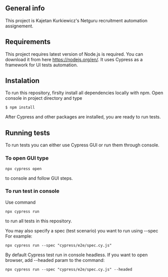 ## General info
This project is Kajetan Kurkiewicz's Netguru recruitment automation assignement.

## Requirements
This project requires latest version of Node.js is required. You can download it from here https://nodejs.org/en/.
It uses Cypress as a framework for UI tests automation.

## Instalation
To run this repository, firslty install all dependencies locally with npm. Open console in project directory and type
```
$ npm install
```
After Cypress and other packages are installed, you are ready to run tests.

## Running tests
To run tests you can either use Cypress GUI or run them through console. 

### To open GUI type 
```
npx cypress open 
```
to console and follow GUI steps.

### To run test in console
Use command 
```
npx cypress run
```
to run all tests in this repository. 

You may also specify a spec (test scenario) you want to run using --spec
For example:
```
npx cypress run --spec "cypress/e2e/spec.cy.js"
```
By default Cypress test run in console headless. If you want to open browser, add --headed param to the command:

```
npx cypress run --spec "cypress/e2e/spec.cy.js" --headed
```

